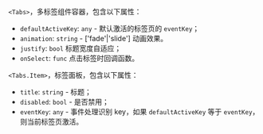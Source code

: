 `<Tabs>`，多标签组件容器，包含以下属性：

- `defaultActiveKey`: `any` - 默认激活的标签页的 `eventKey`；
- `animation`: `string` - ['fade'|'slide'] 动画效果。
- `justify`: `bool` 标题宽度自适应；
- `onSelect`: `func` 点击标签时回调函数。

`<Tabs.Item>`，标签面板，包含以下属性：

- `title`: `string` - 标题；
- `disabled`: `bool` - 是否禁用；
- `eventKey`: `any` - 事件处理识别 key，如果 `defaultActiveKey` 等于 `eventKey`，则当前标签页激活。
